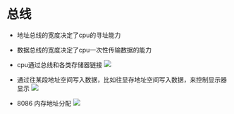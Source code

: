 # 总线
- 地址总线的宽度决定了cpu的寻址能力
- 数据总线的宽度决定了cpu一次性传输数据的能力

- cpu通过总线和各类存储器链接
![](img/20170525211821.png)

- 通过往某段地址空间写入数据，比如往显存地址空间写入数据，来控制显示器显示
![](img/2017-05-25-21-36-02.png)

- 8086 内存地址分配
![](img/2017-05-25-22-14-56屏幕截图.png)
